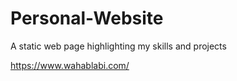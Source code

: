 # Personal-Website

A static web page highlighting my skills and projects

https://www.wahablabi.com/
